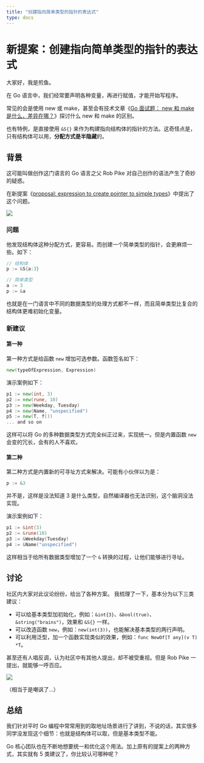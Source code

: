 ```yaml
---
title: "创建指向简单类型的指针的表达式"
type: docs
---
```


# 新提案：创建指向简单类型的指针的表达式

大家好，我是煎鱼。

在 Go 语言中，我们经常要声明各种变量，再进行赋值，才能开始写程序。

常见的会是使用 new 或 make，甚至会有技术文章《[Go 面试题： new 和 make 是什么，差异在哪？](https://mp.weixin.qq.com/s/tZg3zmESlLmefAWdTR96Tg)》探讨什么 new 和 make 的区别。

也有特例，是直接使用 `&S{}` 来作为构建指向结构体的指针的方法。这奇怪点是，只有结构体可以用，**分配方式是半隐藏**的。

## 背景

这可能叫做创作这门语言的 Go 语言之父 Rob Pike 对自己创作的语法产生了奇妙的疑惑。

在新提案《[proposal: expression to create pointer to simple types](https://github.com/golang/go/issues/45624)》中提出了这个问题。

![](https://image.eddycjy.com/3ef4250e2498b65e24ac069d2ee79186.png)


### 问题

他发现结构体这种分配方式，更容易。而创建一个简单类型的指针，会更麻烦一些。如下：

```go
// 结构体
p := &S{a:3}

// 简单类型
a := 3
p := &a
```

也就是在一门语言中不同的数据类型的处理方式都不一样，而且简单类型比复合的结构体更难初始化变量。

### 新建议

#### 第一种

第一种方式是给函数 `new` 增加可选参数。函数签名如下：

```go
new(typeOfExpression, Expression)
```

演示案例如下：

```go
p1 := new(int, 3)
p2 := new(rune, 10)
p3 := new(Weekday, Tuesday)
p4 := new(Name, "unspecified")
p5 := new(T, f())
... and so on
```

这样可以将 Go 的多种数据类型方式完全纠正过来，实现统一。但是内置函数 `new` 会变的冗长，会有的人不喜欢。

#### 第二种

第二种方式是内置新的可寻址方式来解决。可能有小伙伴以为是：

```go
p := &3
```

并不是，这样是没法知道 3 是什么类型，自然编译器也无法识别，这个脑洞没法实现。

演示案例如下：

```go
p1 := &int(3)
p2 := &rune(10)
p3 := &Weekday(Tuesday)
p4 := &Name("unspecified")
```

这样相当于给所有数据类型增加了一个 `&` 转换的过程，让他们能够进行寻址。

## 讨论

社区内大家对此议论纷纷，给出了各种方案。
我梳理了一下，基本分为以下三类建议：
- 可以给基本类型加初始化，例如：`&int{3}`、`&bool(true)`、`&string("brains")`，效果和 `&S{}` 一样。
- 可以改造函数 `new`，例如：`new(int(3))`，也能解决基本类型的两行声明。
- 可以利用泛型，加一个函数实现类似的效果，例如：`func NewOf[T any](v T) *T`。

甚至还有人唱反调，认为社区中有其他人提出，却不被受重视。但是 Rob Pike 一提出，就能够一呼百应。

![](https://image.eddycjy.com/cc6836fad3ea124f304fef7abac6f941.png)

（相当于是嘲讽了...）

## 总结

我们针对平时 Go 编程中常常用到的取地址场景进行了讲到，不说的话，其实很多同学没发现这个细节：也就是结构体可以取，但是基本类型不能。

Go 核心团队也在不断地想要统一和优化这个用法。加上原有的提案上的两种方式，其实就有 5 类建议了，你比较认可哪种呢？